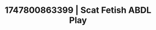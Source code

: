 ---
categories:
- Femme domination
- Anal play
- Erotic AI content
- Romantic kink
- Soft domination
image: /assets/images/1747800863399.jpg
layout: post
seo:
  description: Featured content with premium Scat Fetish, ABDL Play. HD images available.
  keywords: Scat Fetish, ABDL Play
  og_image: /assets/images/1747800863399.jpg
  schema_type: VisualArtwork
tags:
- ABDL Play
- Scat Fetish
- '#1747800863399'
title: 1747800863399 | Scat Fetish ABDL Play
---